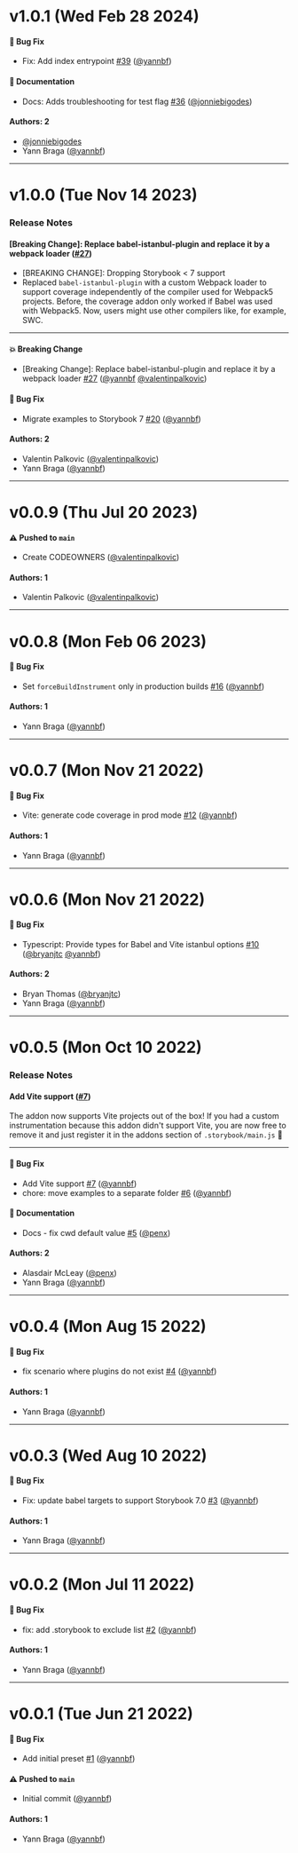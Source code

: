 # v1.0.1 (Wed Feb 28 2024)

#### 🐛 Bug Fix

- Fix: Add index entrypoint [#39](https://github.com/storybookjs/addon-coverage/pull/39) ([@yannbf](https://github.com/yannbf))

#### 📝 Documentation

- Docs: Adds troubleshooting for test flag [#36](https://github.com/storybookjs/addon-coverage/pull/36) ([@jonniebigodes](https://github.com/jonniebigodes))

#### Authors: 2

- [@jonniebigodes](https://github.com/jonniebigodes)
- Yann Braga ([@yannbf](https://github.com/yannbf))

---

# v1.0.0 (Tue Nov 14 2023)

### Release Notes

#### [Breaking Change]: Replace babel-istanbul-plugin and replace it by a webpack loader ([#27](https://github.com/storybookjs/addon-coverage/pull/27))

- [BREAKING CHANGE]: Dropping Storybook < 7 support
- Replaced `babel-istanbul-plugin` with a custom Webpack loader to support coverage independently of the compiler used for Webpack5 projects. Before, the coverage addon only worked if Babel was used with Webpack5. Now, users might use other compilers like, for example, SWC.

---

#### 💥 Breaking Change

- [Breaking Change]: Replace babel-istanbul-plugin and replace it by a webpack loader [#27](https://github.com/storybookjs/addon-coverage/pull/27) ([@yannbf](https://github.com/yannbf) [@valentinpalkovic](https://github.com/valentinpalkovic))

#### 🐛 Bug Fix

- Migrate examples to Storybook 7 [#20](https://github.com/storybookjs/addon-coverage/pull/20) ([@yannbf](https://github.com/yannbf))

#### Authors: 2

- Valentin Palkovic ([@valentinpalkovic](https://github.com/valentinpalkovic))
- Yann Braga ([@yannbf](https://github.com/yannbf))

---

# v0.0.9 (Thu Jul 20 2023)

#### ⚠️ Pushed to `main`

- Create CODEOWNERS ([@valentinpalkovic](https://github.com/valentinpalkovic))

#### Authors: 1

- Valentin Palkovic ([@valentinpalkovic](https://github.com/valentinpalkovic))

---

# v0.0.8 (Mon Feb 06 2023)

#### 🐛 Bug Fix

- Set `forceBuildInstrument` only in production builds [#16](https://github.com/storybookjs/addon-coverage/pull/16) ([@yannbf](https://github.com/yannbf))

#### Authors: 1

- Yann Braga ([@yannbf](https://github.com/yannbf))

---

# v0.0.7 (Mon Nov 21 2022)

#### 🐛 Bug Fix

- Vite: generate code coverage in prod mode [#12](https://github.com/storybookjs/addon-coverage/pull/12) ([@yannbf](https://github.com/yannbf))

#### Authors: 1

- Yann Braga ([@yannbf](https://github.com/yannbf))

---

# v0.0.6 (Mon Nov 21 2022)

#### 🐛 Bug Fix

- Typescript: Provide types for Babel and Vite istanbul options [#10](https://github.com/storybookjs/addon-coverage/pull/10) ([@bryanjtc](https://github.com/bryanjtc) [@yannbf](https://github.com/yannbf))

#### Authors: 2

- Bryan Thomas ([@bryanjtc](https://github.com/bryanjtc))
- Yann Braga ([@yannbf](https://github.com/yannbf))

---

# v0.0.5 (Mon Oct 10 2022)

### Release Notes

#### Add Vite support ([#7](https://github.com/storybookjs/addon-coverage/pull/7))

The addon now supports Vite projects out of the box! If you had a custom instrumentation because this addon didn't support Vite, you are now free to remove it and just register it in the addons section of `.storybook/main.js` 🎉

---

#### 🐛 Bug Fix

- Add Vite support [#7](https://github.com/storybookjs/addon-coverage/pull/7) ([@yannbf](https://github.com/yannbf))
- chore: move examples to a separate folder [#6](https://github.com/storybookjs/addon-coverage/pull/6) ([@yannbf](https://github.com/yannbf))

#### 📝 Documentation

- Docs - fix cwd default value [#5](https://github.com/storybookjs/addon-coverage/pull/5) ([@penx](https://github.com/penx))

#### Authors: 2

- Alasdair McLeay ([@penx](https://github.com/penx))
- Yann Braga ([@yannbf](https://github.com/yannbf))

---

# v0.0.4 (Mon Aug 15 2022)

#### 🐛 Bug Fix

- fix scenario where plugins do not exist [#4](https://github.com/storybookjs/addon-coverage/pull/4) ([@yannbf](https://github.com/yannbf))

#### Authors: 1

- Yann Braga ([@yannbf](https://github.com/yannbf))

---

# v0.0.3 (Wed Aug 10 2022)

#### 🐛 Bug Fix

- Fix: update babel targets to support Storybook 7.0 [#3](https://github.com/storybookjs/addon-coverage/pull/3) ([@yannbf](https://github.com/yannbf))

#### Authors: 1

- Yann Braga ([@yannbf](https://github.com/yannbf))

---

# v0.0.2 (Mon Jul 11 2022)

#### 🐛 Bug Fix

- fix: add .storybook to exclude list [#2](https://github.com/storybookjs/addon-coverage/pull/2) ([@yannbf](https://github.com/yannbf))

#### Authors: 1

- Yann Braga ([@yannbf](https://github.com/yannbf))

---

# v0.0.1 (Tue Jun 21 2022)

#### 🐛 Bug Fix

- Add initial preset [#1](https://github.com/storybookjs/addon-coverage/pull/1) ([@yannbf](https://github.com/yannbf))

#### ⚠️ Pushed to `main`

- Initial commit ([@yannbf](https://github.com/yannbf))

#### Authors: 1

- Yann Braga ([@yannbf](https://github.com/yannbf))
